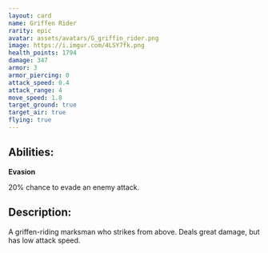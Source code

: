 ```yaml
---
layout: card
name: Griffen Rider
rarity: epic
avatar: assets/avatars/G_griffin_rider.png
image: https://i.imgur.com/4LSY7fk.png
health_points: 1794
damage: 347
armor: 3
armor_piercing: 0
attack_speed: 0.4
attack_range: 4
move_speed: 1.8
target_ground: true
target_air: true
flying: true
---
```


## Abilities:

**Evasion**

20% chance to evade an enemy attack.

## Description:

A griffen-riding marksman who strikes from above. Deals great damage, but has low attack speed.